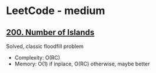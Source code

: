 # LeetCode - medium

## [200. Number of Islands](https://leetcode.com/problems/number-of-islands/)

Solved, classic floodfill problem

* Complexity: O(RC)
* Memory: O(1) if inplace, O(RC) otherwise, maybe better
